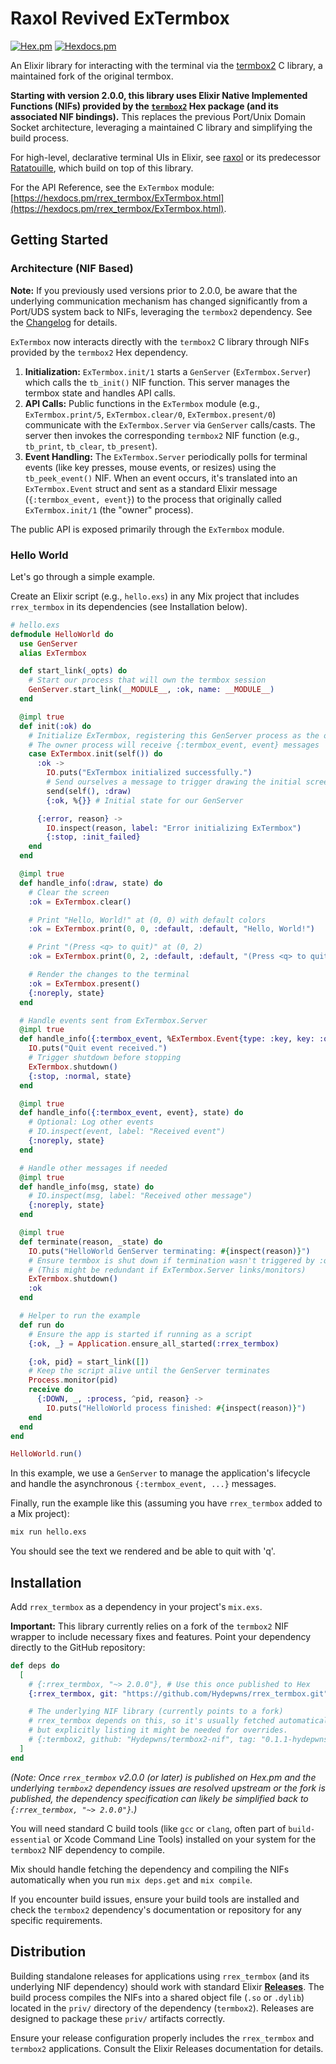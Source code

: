 # Raxol Revived ExTermbox

[![Hex.pm](https://img.shields.io/hexpm/v/rrex_termbox.svg)](https://hex.pm/packages/rrex_termbox)
[![Hexdocs.pm](https://img.shields.io/badge/api-hexdocs-brightgreen.svg)](https://hexdocs.pm/rrex_termbox)

An Elixir library for interacting with the terminal via the [termbox2](https://github.com/termbox/termbox2) C library, a maintained fork of the original termbox.

**Starting with version 2.0.0, this library uses Elixir Native Implemented Functions (NIFs) provided by the [`termbox2`](https://hex.pm/packages/termbox2) Hex package (and its associated NIF bindings).** This replaces the previous Port/Unix Domain Socket architecture, leveraging a maintained C library and simplifying the build process.

For high-level, declarative terminal UIs in Elixir, see [raxol](https://github.com/Hydepwns/raxol) or its predecessor [Ratatouille](https://github.com/ndreynolds/ratatouille), which build on top of this library.

For the API Reference, see the `ExTermbox` module: [https://hexdocs.pm/rrex_termbox/ExTermbox.html](https://hexdocs.pm/rrex_termbox/ExTermbox.html).

## Getting Started

### Architecture (NIF Based)

**Note:** If you previously used versions prior to 2.0.0, be aware that the underlying communication mechanism has changed significantly from a Port/UDS system back to NIFs, leveraging the `termbox2` dependency. See the [Changelog](./CHANGELOG.md) for details.

`ExTermbox` now interacts directly with the `termbox2` C library through NIFs provided by the `termbox2` Hex dependency.

1. **Initialization:** `ExTermbox.init/1` starts a `GenServer` (`ExTermbox.Server`) which calls the `tb_init()` NIF function. This server manages the termbox state and handles API calls.
2. **API Calls:** Public functions in the `ExTermbox` module (e.g., `ExTermbox.print/5`, `ExTermbox.clear/0`, `ExTermbox.present/0`) communicate with the `ExTermbox.Server` via `GenServer` calls/casts. The server then invokes the corresponding `termbox2` NIF function (e.g., `tb_print`, `tb_clear`, `tb_present`).
3. **Event Handling:** The `ExTermbox.Server` periodically polls for terminal events (like key presses, mouse events, or resizes) using the `tb_peek_event()` NIF. When an event occurs, it's translated into an `ExTermbox.Event` struct and sent as a standard Elixir message (`{:termbox_event, event}`) to the process that originally called `ExTermbox.init/1` (the "owner" process).

The public API is exposed primarily through the `ExTermbox` module.

### Hello World

Let's go through a simple example.

Create an Elixir script (e.g., `hello.exs`) in any Mix project that includes `rrex_termbox` in its dependencies (see Installation below).

```elixir
# hello.exs
defmodule HelloWorld do
  use GenServer
  alias ExTermbox

  def start_link(_opts) do
    # Start our process that will own the termbox session
    GenServer.start_link(__MODULE__, :ok, name: __MODULE__)
  end

  @impl true
  def init(:ok) do
    # Initialize ExTermbox, registering this GenServer process as the owner
    # The owner process will receive {:termbox_event, event} messages
    case ExTermbox.init(self()) do
      :ok ->
        IO.puts("ExTermbox initialized successfully.")
        # Send ourselves a message to trigger drawing the initial screen
        send(self(), :draw)
        {:ok, %{}} # Initial state for our GenServer

      {:error, reason} ->
        IO.inspect(reason, label: "Error initializing ExTermbox")
        {:stop, :init_failed}
    end
  end

  @impl true
  def handle_info(:draw, state) do
    # Clear the screen
    :ok = ExTermbox.clear()

    # Print "Hello, World!" at (0, 0) with default colors
    :ok = ExTermbox.print(0, 0, :default, :default, "Hello, World!")

    # Print "(Press <q> to quit)" at (0, 2)
    :ok = ExTermbox.print(0, 2, :default, :default, "(Press <q> to quit)")

    # Render the changes to the terminal
    :ok = ExTermbox.present()
    {:noreply, state}
  end

  # Handle events sent from ExTermbox.Server
  @impl true
  def handle_info({:termbox_event, %ExTermbox.Event{type: :key, key: :q}}, state) do
    IO.puts("Quit event received.")
    # Trigger shutdown before stopping
    ExTermbox.shutdown()
    {:stop, :normal, state}
  end

  @impl true
  def handle_info({:termbox_event, event}, state) do
    # Optional: Log other events
    # IO.inspect(event, label: "Received event")
    {:noreply, state}
  end

  # Handle other messages if needed
  @impl true
  def handle_info(msg, state) do
    # IO.inspect(msg, label: "Received other message")
    {:noreply, state}
  end

  @impl true
  def terminate(reason, _state) do
    IO.puts("HelloWorld GenServer terminating: #{inspect(reason)}")
    # Ensure termbox is shut down if termination wasn't triggered by :q
    # (This might be redundant if ExTermbox.Server links/monitors)
    ExTermbox.shutdown()
    :ok
  end

  # Helper to run the example
  def run do
    # Ensure the app is started if running as a script
    {:ok, _} = Application.ensure_all_started(:rrex_termbox)

    {:ok, pid} = start_link([])
    # Keep the script alive until the GenServer terminates
    Process.monitor(pid)
    receive do
      {:DOWN, _, :process, ^pid, reason} ->
        IO.puts("HelloWorld process finished: #{inspect(reason)}")
    end
  end
end

HelloWorld.run()
```

In this example, we use a `GenServer` to manage the application's lifecycle and handle the asynchronous `{:termbox_event, ...}` messages.

Finally, run the example like this (assuming you have `rrex_termbox` added to a Mix project):

```bash
mix run hello.exs
```

You should see the text we rendered and be able to quit with 'q'.

## Installation

Add `rrex_termbox` as a dependency in your project's `mix.exs`.

**Important:** This library currently relies on a fork of the `termbox2` NIF wrapper to include necessary fixes and features. Point your dependency directly to the GitHub repository:

```elixir
def deps do
  [
    # {:rrex_termbox, "~> 2.0.0"}, # Use this once published to Hex
    {:rrex_termbox, git: "https://github.com/Hydepwns/rrex_termbox.git", tag: "v2.0.0-alpha.2"} # Or branch: "main"

    # The underlying NIF library (currently points to a fork)
    # rrex_termbox depends on this, so it's usually fetched automatically,
    # but explicitly listing it might be needed for overrides.
    # {:termbox2, github: "Hydepwns/termbox2-nif", tag: "0.1.1-hydepwns-fix1", submodules: true}
  ]
end
```

*(Note: Once `rrex_termbox` v2.0.0 (or later) is published on Hex.pm and the underlying `termbox2` dependency issues are resolved upstream or the fork is published, the dependency specification can likely be simplified back to `{:rrex_termbox, "~> 2.0.0"}`.)*

You will need standard C build tools (like `gcc` or `clang`, often part of `build-essential` or Xcode Command Line Tools) installed on your system for the `termbox2` NIF dependency to compile.

Mix should handle fetching the dependency and compiling the NIFs automatically when you run `mix deps.get` and `mix compile`.

If you encounter build issues, ensure your build tools are installed and check the `termbox2` dependency's documentation or repository for any specific requirements.

## Distribution

Building standalone releases for applications using `rrex_termbox` (and its underlying NIF dependency) should work with standard Elixir **[Releases](https://hexdocs.pm/mix/Mix.Tasks.Release.html)**. The build process compiles the NIFs into a shared object file (`.so` or `.dylib`) located in the `priv/` directory of the dependency (`termbox2`). Releases are designed to package these `priv/` artifacts correctly.

Ensure your release configuration properly includes the `rrex_termbox` and `termbox2` applications. Consult the Elixir Releases documentation for details.
